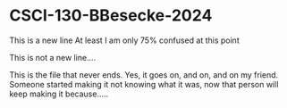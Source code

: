 # CSCI-130-BBesecke-2024

This is a new line
At least I am only 75% confused at this point

This is not a new line....

This is the file that never ends. Yes, it goes on, and on, and on my friend. Someone started making it not knowing what it was, now that person will keep making it because.....